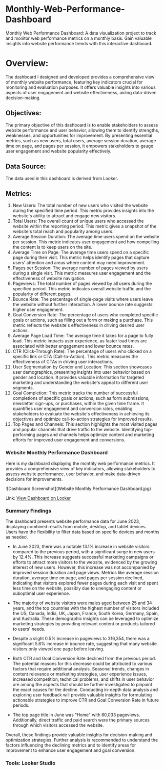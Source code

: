 # Monthly-Web-Performance-Dashboard
Monthly Web Performance Dashboard: A data visualization project to track and monitor web performance metrics on a monthly basis. Gain valuable insights into website performance trends with this interactive dashboard.
<h1>Overview:</h1>
<p>The dashboard I designed and developed provides a comprehensive view of monthly
website performance, featuring key indicators crucial for monitoring and evaluation
purposes. It offers valuable insights into various aspects of user engagement and
website effectiveness, aiding data-driven decision-making.</p>

<h2>Objectives:</h2>
<p>The primary objective of this dashboard is to enable stakeholders to assess website
performance and user behavior, allowing them to identify strengths, weaknesses, and
opportunities for improvement. By presenting essential metrics, such as new users, total
users, average session duration, average time on page, and pages per session, it
empowers stakeholders to gauge user engagement and website popularity effectively.</p>

<h2>Data Source:</h2>
<p>The data used in this dashboard is derived from Looker.</p>

<h2>Metrics:</h2>
<ol>
  <li>New Users: The total number of new users who visited the website during the specified time period. This metric provides insights into the website's ability to attract and engage new visitors.</li>
  <li>Total Users: The overall count of unique users who accessed the website within the reporting period. This metric gives a snapshot of the website's total reach and popularity among users.</li>
  <li>Average Session Duration: The average time users spend on the website per session. This metric indicates user engagement and how compelling the content is to keep users on the site.</li>
  <li>Average Time on Page: The average time users spend on a specific page during their visit. This metric helps identify pages that capture users' attention and areas where content may need improvement.</li>
  <li>Pages per Session: The average number of pages viewed by users during a single visit. This metric measures user engagement and the effectiveness of website navigation.</li>
  <li>Pageviews: The total number of pages viewed by all users during the specified period. This metric indicates overall website traffic and the popularity of different pages.</li>
  <li>Bounce Rate: The percentage of single-page visits where users leave the website without further interaction. A lower bounce rate suggests higher user engagement.</li>
  <li>Goal Conversion Rate: The percentage of users who completed specific goals or actions, such as filling out a form or making a purchase. This metric reflects the website's effectiveness in driving desired user actions.</li>
  <li>Average Page Load Time: The average time it takes for a page to fully load. This metric impacts user experience, as faster load times are associated with better engagement and lower bounce rates.</li>
  <li>CTR (Click-Through Rate): The percentage of users who clicked on a specific link or CTA (Call-to-Action). This metric measures the effectiveness of CTAs in driving user interactions.</li>
  <li>User Segmentation by Gender and Location: This section showcases user demographics, presenting insights into user behavior based on gender and location. It provides valuable information for targeted marketing and understanding the website's appeal to different user segments.</li>
  <li>Goal Completion: This metric tracks the number of successful completions of specific goals or actions, such as form submissions, newsletter sign-ups, or purchases, within the given time frame. It quantifies user engagement and conversion rates, enabling stakeholders to evaluate the website's effectiveness in achieving its objectives and optimize call-to-action strategies for improved results.</li>
  <li>Top Pages and Channels: This section highlights the most visited pages and popular channels that drive traffic to the website. Identifying top-performing pages and channels helps optimize content and marketing efforts for improved user engagement and conversions.</li>
</ol>

### Website Monthly Performance Dashboard

Here is my dashboard displaying the monthly web performance metrics. It provides a comprehensive view of key indicators, allowing stakeholders to assess website performance, user behavior, and make data-driven decisions for improvements.

![Dashboard Screenshot](Website Monthly Performance Dashboard.jpg)



Link: [View Dashboard on Looker](https://lookerstudio.google.com/reporting/02415ad3-ab66-4346-863f-fa09d69675d/b/page/WPqPD?s=vaqrrAT3HI8)

### Summary Findings

The dashboard presents website performance data for June 2023, displaying combined results from mobile, desktop, and tablet devices. Users have the flexibility to filter data based on specific devices and months as needed.

- In June 2023, there was a notable 13.1% increase in website visitors compared to the previous period, with a significant surge in new users by 12.4%. This increase suggests successful marketing campaigns or efforts to attract more visitors to the website, evidenced by the growing interest of new users. However, this increase was not accompanied by improved session duration and page views. Metrics like average session duration, average time on page, and pages per session declined, indicating that visitors explored fewer pages during each visit and spent less time on the website, possibly due to unengaging content or suboptimal user experience.

- The majority of website visitors were males aged between 25 and 34 years, and the top countries with the highest number of visitors included the US, Canada, India, UK, Japan, France, South Korea, Germany, Spain, and Australia. These demographic insights can be leveraged to optimize marketing strategies by providing relevant content or products tailored to users' needs.

- Despite a slight 0.5% increase in pageviews to 316,354, there was a significant 5.6% increase in bounce rate, suggesting that many website visitors only viewed one page before leaving.

- Both CTR and Goal Conversion Rate declined from the previous period. The potential reasons for this decrease could be attributed to various factors that require additional analysis. Seasonal trends, changes in content relevance or marketing strategies, user experience issues, increased competition, technical problems, and shifts in user behavior are among the aspects that should be further investigated to pinpoint the exact causes for the decline. Conducting in-depth data analysis and exploring user feedback will provide valuable insights for formulating actionable strategies to improve CTR and Goal Conversion Rate in future periods.

- The top page title in June was "Home" with 60,033 pageviews. Additionally, direct traffic and paid search were the primary sources through which visitors accessed the website.

Overall, these findings provide valuable insights for decision-making and optimization strategies. Further analysis is recommended to understand the factors influencing the declining metrics and to identify areas for improvement to enhance user engagement and goal conversion.

### Tools: Looker Studio


